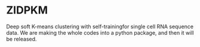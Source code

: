 # ZIDPKM
Deep soft K-means clustering with self-trainingfor single cell RNA sequence data.
We are making the whole codes into a python package, and then it will be released.
